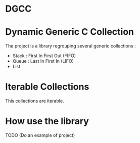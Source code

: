 # DGCC

# Dynamic Generic C Collection

The project is a library regrouping several generic collections :

- Stack : First In First Out (FIFO)
- Queue : Last In First In (LIFO)
- List

# Iterable Collections

This collections are iterable.


# How use the library

TODO (Do an example of project)


